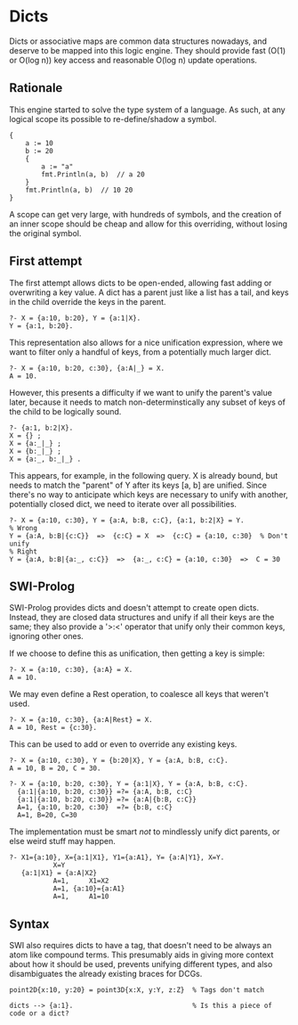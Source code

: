 # Dicts

Dicts or associative maps are common data structures nowadays, and deserve to be mapped into
this logic engine. They should provide fast (O(1) or O(log n)) key access and reasonable O(log n)
update operations.

## Rationale

This engine started to solve the type system of a language. As such, at any logical scope its
possible to re-define/shadow a symbol.

    {
        a := 10
        b := 20
        {
            a := "a"
            fmt.Println(a, b)  // a 20
        }
        fmt.Println(a, b)  // 10 20
    }

A scope can get very large, with hundreds of symbols, and the creation of an inner scope should
be cheap and allow for this overriding, without losing the original symbol.

## First attempt

The first attempt allows dicts to be open-ended, allowing fast adding or overwriting a key value.
A dict has a parent just like a list has a tail, and keys in the child override the keys in the
parent.

    ?- X = {a:10, b:20}, Y = {a:1|X}.
    Y = {a:1, b:20}.

This representation also allows for a nice unification expression, where we want to filter only a
handful of keys, from a potentially much larger dict.

    ?- X = {a:10, b:20, c:30}, {a:A|_} = X.
    A = 10.

However, this presents a difficulty if we want to unify the parent's value later, because it needs
to match non-determinstically any subset of keys of the child to be logically sound.

    ?- {a:1, b:2|X}.
    X = {} ;
    X = {a:_|_} ;
    X = {b:_|_} ;
    X = {a:_, b:_|_} .

This appears, for example, in the following query. X is already bound, but needs to match the
"parent" of Y after its keys [a, b] are unified. Since there's no way to anticipate which keys
are necessary to unify with another, potentially closed dict, we need to iterate over all possibilities.

    ?- X = {a:10, c:30}, Y = {a:A, b:B, c:C}, {a:1, b:2|X} = Y.
    % Wrong
    Y = {a:A, b:B|{c:C}}  =>  {c:C} = X  =>  {c:C} = {a:10, c:30}  % Don't unify
    % Right
    Y = {a:A, b:B|{a:_, c:C}}  =>  {a:_, c:C} = {a:10, c:30}  =>  C = 30


## SWI-Prolog

SWI-Prolog provides dicts and doesn't attempt to create open dicts. Instead, they are closed data
structures and unify if all their keys are the same; they also provide a '>:<' operator that unify only
their common keys, ignoring other ones.

If we choose to define this as unification, then getting a key is simple:

    ?- X = {a:10, c:30}, {a:A} = X.
    A = 10.

We may even define a Rest operation, to coalesce all keys that weren't used.

    ?- X = {a:10, c:30}, {a:A|Rest} = X.
    A = 10, Rest = {c:30}.

This can be used to add or even to override any existing keys.

    ?- X = {a:10, c:30}, Y = {b:20|X}, Y = {a:A, b:B, c:C}.
    A = 10, B = 20, C = 30.

    ?- X = {a:10, b:20, c:30}, Y = {a:1|X}, Y = {a:A, b:B, c:C}.
      {a:1|{a:10, b:20, c:30}} =?= {a:A, b:B, c:C}
      {a:1|{a:10, b:20, c:30}} =?= {a:A|{b:B, c:C}}
      A=1, {a:10, b:20, c:30}  =?= {b:B, c:C}
      A=1, B=20, C=30

The implementation must be smart *not* to mindlessly unify dict parents, or else weird stuff may happen.

    ?- X1={a:10}, X={a:1|X1}, Y1={a:A1}, Y= {a:A|Y1}, X=Y.
               X=Y
       {a:1|X1} = {a:A|X2}
               A=1,     X1=X2
               A=1, {a:10}={a:A1}
               A=1,     A1=10

## Syntax

SWI also requires dicts to have a tag, that doesn't need to be always an atom like compound terms.
This presumably aids in giving more context about how it should be used, prevents unifying different
types, and also disambiguates the already existing braces for DCGs.

    point2D{x:10, y:20} = point3D{x:X, y:Y, z:Z}  % Tags don't match

    dicts --> {a:1}.                              % Is this a piece of code or a dict?

